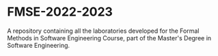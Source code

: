 # FMSE-2022-2023
A repository containing all the laboratories developed for the Formal Methods in Software Engineering Course, part of the Master's Degree in Software Engineering.

